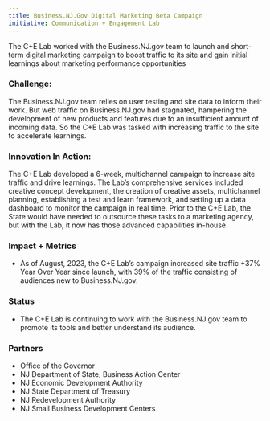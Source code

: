 ```yaml
---
title: Business.NJ.Gov Digital Marketing Beta Campaign
initiative: Communication + Engagement Lab
---
```


The C+E Lab worked with the Business.NJ.gov team to launch and short-term digital marketing campaign to boost traffic to its site and gain initial learnings about marketing performance opportunities

### Challenge:
 The Business.NJ.gov team relies on user testing and site data to inform their work. But web traffic on Business.NJ.gov had stagnated, hampering the development of new products and features due to an insufficient amount of incoming data. So the C+E Lab was tasked with increasing traffic to the site to accelerate learnings.

### Innovation In Action:
 The C+E Lab developed a 6-week, multichannel campaign to increase site traffic and drive learnings. The Lab’s comprehensive services included creative concept development, the creation of creative assets, multichannel planning, establishing a test and learn framework, and setting up a data dashboard to monitor the campaign in real time. Prior to the C+E Lab, the State would have needed to outsource these tasks to a marketing agency, but with the Lab, it now has those advanced capabilities in-house.

### Impact + Metrics

- As of August, 2023, the C+E Lab’s campaign increased site traffic +37% Year Over Year since launch, with 39% of the traffic consisting of audiences new to Business.NJ.gov. 

### Status

- The C+E Lab is continuing to work with the Business.NJ.gov team to promote its tools and better understand its audience.

### Partners

-   Office of the Governor
-   NJ Department of State, Business Action Center
-   NJ Economic Development Authority
-   NJ State Department of Treasury
-   NJ Redevelopment Authority
-   NJ Small Business Development Centers